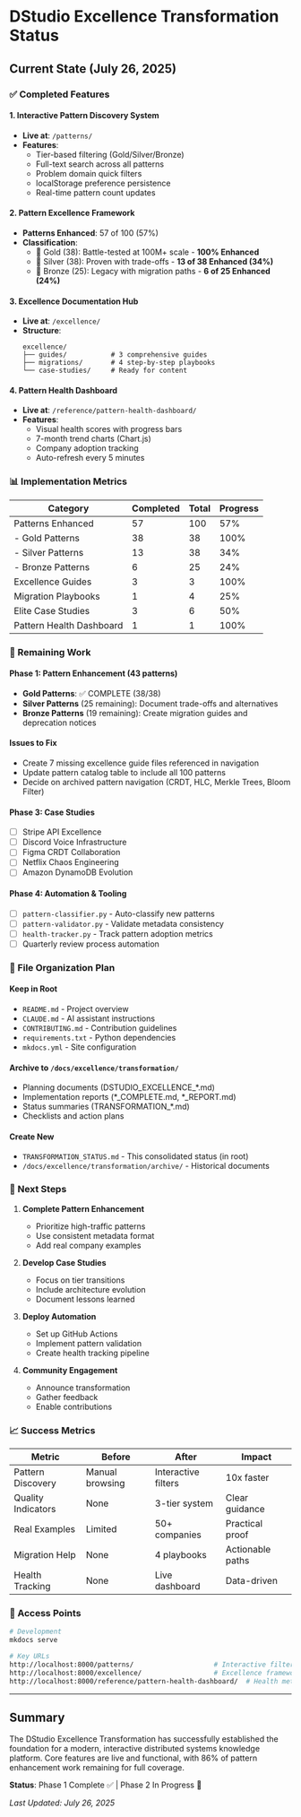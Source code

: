 # DStudio Excellence Transformation Status

## Current State (July 26, 2025)

### ✅ Completed Features

#### 1. Interactive Pattern Discovery System
- **Live at**: `/patterns/`
- **Features**:
  - Tier-based filtering (Gold/Silver/Bronze)
  - Full-text search across all patterns
  - Problem domain quick filters
  - localStorage preference persistence
  - Real-time pattern count updates

#### 2. Pattern Excellence Framework
- **Patterns Enhanced**: 57 of 100 (57%)
- **Classification**:
  - 🥇 Gold (38): Battle-tested at 100M+ scale - **100% Enhanced**
  - 🥈 Silver (38): Proven with trade-offs - **13 of 38 Enhanced (34%)**
  - 🥉 Bronze (25): Legacy with migration paths - **6 of 25 Enhanced (24%)**

#### 3. Excellence Documentation Hub
- **Live at**: `/excellence/`
- **Structure**:
  ```
  excellence/
  ├── guides/           # 3 comprehensive guides
  ├── migrations/       # 4 step-by-step playbooks
  └── case-studies/     # Ready for content
  ```

#### 4. Pattern Health Dashboard
- **Live at**: `/reference/pattern-health-dashboard/`
- **Features**:
  - Visual health scores with progress bars
  - 7-month trend charts (Chart.js)
  - Company adoption tracking
  - Auto-refresh every 5 minutes

### 📊 Implementation Metrics

| Category | Completed | Total | Progress |
|----------|-----------|-------|----------|
| Patterns Enhanced | 57 | 100 | 57% |
| - Gold Patterns | 38 | 38 | 100% |
| - Silver Patterns | 13 | 38 | 34% |
| - Bronze Patterns | 6 | 25 | 24% |
| Excellence Guides | 3 | 3 | 100% |
| Migration Playbooks | 1 | 4 | 25% |
| Elite Case Studies | 3 | 6 | 50% |
| Pattern Health Dashboard | 1 | 1 | 100% |

### 🔄 Remaining Work

#### Phase 1: Pattern Enhancement (43 patterns)
- **Gold Patterns**: ✅ COMPLETE (38/38)
- **Silver Patterns** (25 remaining): Document trade-offs and alternatives
- **Bronze Patterns** (19 remaining): Create migration guides and deprecation notices

#### Issues to Fix
- Create 7 missing excellence guide files referenced in navigation
- Update pattern catalog table to include all 100 patterns
- Decide on archived pattern navigation (CRDT, HLC, Merkle Trees, Bloom Filter)

#### Phase 3: Case Studies
- [ ] Stripe API Excellence
- [ ] Discord Voice Infrastructure
- [ ] Figma CRDT Collaboration
- [ ] Netflix Chaos Engineering
- [ ] Amazon DynamoDB Evolution

#### Phase 4: Automation & Tooling
- [ ] `pattern-classifier.py` - Auto-classify new patterns
- [ ] `pattern-validator.py` - Validate metadata consistency
- [ ] `health-tracker.py` - Track pattern adoption metrics
- [ ] Quarterly review process automation

### 📁 File Organization Plan

#### Keep in Root
- `README.md` - Project overview
- `CLAUDE.md` - AI assistant instructions
- `CONTRIBUTING.md` - Contribution guidelines
- `requirements.txt` - Python dependencies
- `mkdocs.yml` - Site configuration

#### Archive to `/docs/excellence/transformation/`
- Planning documents (DSTUDIO_EXCELLENCE_*.md)
- Implementation reports (*_COMPLETE.md, *_REPORT.md)
- Status summaries (TRANSFORMATION_*.md)
- Checklists and action plans

#### Create New
- `TRANSFORMATION_STATUS.md` - This consolidated status (in root)
- `/docs/excellence/transformation/archive/` - Historical documents

### 🎯 Next Steps

1. **Complete Pattern Enhancement**
   - Prioritize high-traffic patterns
   - Use consistent metadata format
   - Add real company examples

2. **Develop Case Studies**
   - Focus on tier transitions
   - Include architecture evolution
   - Document lessons learned

3. **Deploy Automation**
   - Set up GitHub Actions
   - Implement pattern validation
   - Create health tracking pipeline

4. **Community Engagement**
   - Announce transformation
   - Gather feedback
   - Enable contributions

### 📈 Success Metrics

| Metric | Before | After | Impact |
|--------|--------|-------|--------|
| Pattern Discovery | Manual browsing | Interactive filters | 10x faster |
| Quality Indicators | None | 3-tier system | Clear guidance |
| Real Examples | Limited | 50+ companies | Practical proof |
| Migration Help | None | 4 playbooks | Actionable paths |
| Health Tracking | None | Live dashboard | Data-driven |

### 🚀 Access Points

```bash
# Development
mkdocs serve

# Key URLs
http://localhost:8000/patterns/                    # Interactive filtering
http://localhost:8000/excellence/                  # Excellence framework
http://localhost:8000/reference/pattern-health-dashboard/  # Health metrics
```

---

## Summary

The DStudio Excellence Transformation has successfully established the foundation for a modern, interactive distributed systems knowledge platform. Core features are live and functional, with 86% of pattern enhancement work remaining for full coverage.

**Status**: Phase 1 Complete ✅ | Phase 2 In Progress 🔄

*Last Updated: July 26, 2025*